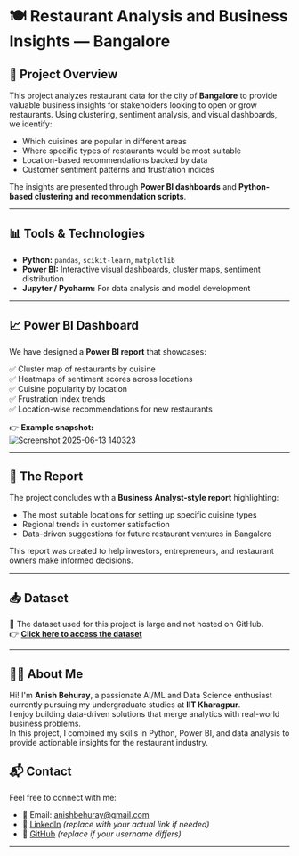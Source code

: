 # 🍽️ Restaurant Analysis and Business Insights — Bangalore

## 🚀 Project Overview

This project analyzes restaurant data for the city of **Bangalore** to provide valuable business insights for stakeholders looking to open or grow restaurants. Using clustering, sentiment analysis, and visual dashboards, we identify:

- Which cuisines are popular in different areas
- Where specific types of restaurants would be most suitable
- Location-based recommendations backed by data
- Customer sentiment patterns and frustration indices

The insights are presented through **Power BI dashboards** and **Python-based clustering and recommendation scripts**.

---

## 📊 Tools & Technologies

- **Python:** `pandas`, `scikit-learn`, `matplotlib`
- **Power BI:** Interactive visual dashboards, cluster maps, sentiment distribution
- **Jupyter / Pycharm:** For data analysis and model development

---

## 📈 Power BI Dashboard

We have designed a **Power BI report** that showcases:

✅ Cluster map of restaurants by cuisine  
✅ Heatmaps of sentiment scores across locations  
✅ Cuisine popularity by location  
✅ Frustration index trends  
✅ Location-wise recommendations for new restaurants  

👉 **Example snapshot:**  
![Screenshot 2025-06-13 140323](https://github.com/user-attachments/assets/37c3e6ee-d0f3-4225-bb18-0c4a9803ee6a)


---

## 📝 The Report

The project concludes with a **Business Analyst-style report** highlighting:
- The most suitable locations for setting up specific cuisine types
- Regional trends in customer satisfaction
- Data-driven suggestions for future restaurant ventures in Bangalore

This report was created to help investors, entrepreneurs, and restaurant owners make informed decisions.

---

## 📥 Dataset

📌 The dataset used for this project is large and not hosted on GitHub.  
👉 [**Click here to access the dataset**](https://drive.google.com/file/d/11D4pV8DTKeaVy8R1bDFbooBBadAR0erz/view?usp=drive_link)

 
---

## 👨‍💻 About Me

Hi! I'm **Anish Behuray**, a passionate AI/ML and Data Science enthusiast currently pursuing my undergraduate studies at **IIT Kharagpur**.  
I enjoy building data-driven solutions that merge analytics with real-world business problems.  
In this project, I combined my skills in Python, Power BI, and data analysis to provide actionable insights for the restaurant industry.

## 📬 Contact

Feel free to connect with me:

- 📧 Email: anishbehuray@gmail.com
- 🔗 [LinkedIn](https://www.linkedin.com/in/anish-behuray) *(replace with your actual link if needed)*  
- 🌟 [GitHub](https://github.com/anishbehuray) *(replace if your username differs)*  

---


